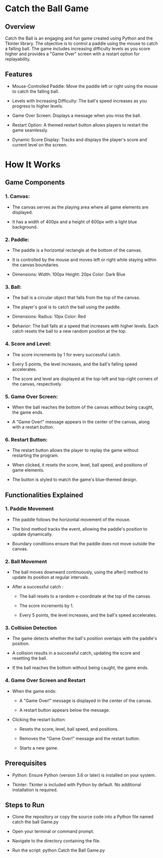 # Catch the Ball Game

## Overview
Catch the Ball is an engaging and fun game created using Python and the Tkinter library. The objective is to control a paddle using the mouse to catch a falling ball. The game includes increasing difficulty levels as you score higher and provides a "Game Over" screen with a restart option for replayability.

## Features
- Mouse-Controlled Paddle: Move the paddle left or right using the mouse to catch the falling ball.

- Levels with Increasing Difficulty: The ball's speed increases as you progress to higher levels.

- Game Over Screen: Displays a message when you miss the ball.

- Restart Option: A themed restart button allows players to restart the game seamlessly.

- Dynamic Score Display: Tracks and displays the player's score and current level on the screen.

# How It Works

## Game Components

### 1. Canvas:
- The canvas serves as the playing area where all game elements are displayed.

- It has a width of 400px and a height of 600px with a light blue background.

### 2. Paddle:
- The paddle is a horizontal rectangle at the bottom of the canvas.

- It is controlled by the mouse and moves left or right while staying within the canvas boundaries.

- Dimensions:
Width: 100px
Height: 20px
Color: Dark Blue

### 3. Ball:
- The ball is a circular object that falls from the top of the canvas.

- The player's goal is to catch the ball using the paddle.

- Dimensions:
Radius: 10px
Color: Red

- Behavior: The ball falls at a speed that increases with higher levels. Each catch resets the ball to a new random position at the top.

### 4. Score and Level:
- The score increments by 1 for every successful catch.

- Every 5 points, the level increases, and the ball's falling speed accelerates.

- The score and level are displayed at the top-left and top-right corners of the canvas, respectively.

### 5. Game Over Screen:
- When the ball reaches the bottom of the canvas without being caught, the game ends.

- A "Game Over!" message appears in the center of the canvas, along with a restart button.

### 6. Restart Button:
- The restart button allows the player to replay the game without restarting the program.

- When clicked, it resets the score, level, ball speed, and positions of game elements.

- The button is styled to match the game's blue-themed design.

## Functionalities Explained

### 1. Paddle Movement
- The paddle follows the horizontal movement of the mouse.

- The bind method tracks the <Motion> event, allowing the paddle's position to update dynamically.

- Boundary conditions ensure that the paddle does not move outside the canvas.

### 2. Ball Movement
- The ball moves downward continuously, using the after() method to update its position at regular intervals.

- After a successful catch :
   - The ball resets to a random x-coordinate at the top of the canvas.

   - The score increments by 1.

   - Every 5 points, the level increases, and the ball's speed accelerates.


### 3. Collision Detection
- The game detects whether the ball's position overlaps with the paddle's position.

- A collision results in a successful catch, updating the score and resetting the ball.

- If the ball reaches the bottom without being caught, the game ends.

### 4. Game Over Screen and Restart
- When the game ends:
  - A "Game Over!" message is displayed in the center of the canvas.

  - A restart button appears below the message.

- Clicking the restart button:
  - Resets the score, level, ball speed, and positions.

  - Removes the "Game Over!" message and the restart button.

  - Starts a new game.



## Prerequisites

- Python: Ensure Python (version 3.6 or later) is installed on your system.

- Tkinter: Tkinter is included with Python by default. No additional installation is required.

## Steps to Run
- Clone the repository or copy the source code into a Python file named catch the ball Game.py

- Open your terminal or command prompt.

- Navigate to the directory containing the file.

- Run the script:
  python Catch the Ball Game.py
  


